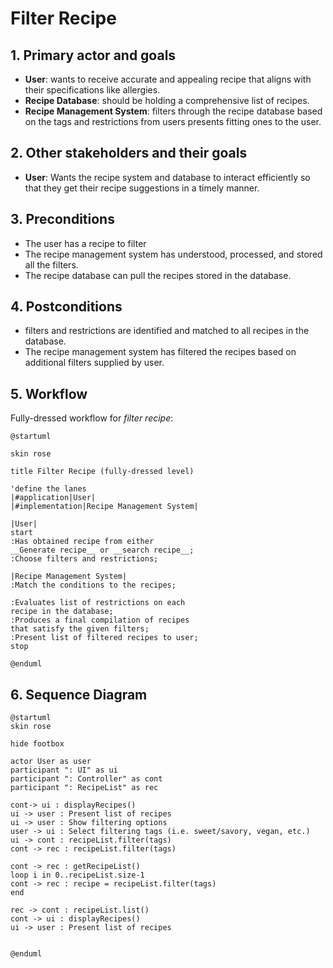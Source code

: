 # Filter Recipe

## 1. Primary actor and goals
* __User__: wants to receive accurate and appealing recipe that aligns with their specifications like allergies.
* __Recipe Database__: should be holding a comprehensive list of recipes.
* __Recipe Management System__:  filters through the recipe database based on the tags and restrictions from users presents fitting ones to the user.


## 2. Other stakeholders and their goals

* __User__: Wants the recipe system and database to interact efficiently so that they get their recipe suggestions in a timely manner.



## 3. Preconditions
* The user has a recipe to filter
* The recipe management system has understood, processed, and stored all the filters.
* The recipe database can pull the recipes stored in the database.

## 4. Postconditions

* filters and restrictions are identified and matched to all recipes in the database.
* The recipe management system has filtered the recipes based on additional filters supplied by user.


## 5. Workflow

Fully-dressed workflow for _filter recipe_:

```plantuml
@startuml

skin rose

title Filter Recipe (fully-dressed level)

'define the lanes
|#application|User|
|#implementation|Recipe Management System|

|User|
start
:Has obtained recipe from either
__Generate recipe__ or __search recipe__;
:Choose filters and restrictions;

|Recipe Management System|
:Match the conditions to the recipes;

:Evaluates list of restrictions on each
recipe in the database;
:Produces a final compilation of recipes
that satisfy the given filters;
:Present list of filtered recipes to user;
stop

@enduml
```
## 6. Sequence Diagram

```plantuml
@startuml
skin rose

hide footbox

actor User as user
participant ": UI" as ui
participant ": Controller" as cont
participant ": RecipeList" as rec

cont-> ui : displayRecipes()
ui -> user : Present list of recipes
ui -> user : Show filtering options
user -> ui : Select filtering tags (i.e. sweet/savory, vegan, etc.)
ui -> cont : recipeList.filter(tags)
cont -> rec : recipeList.filter(tags)

cont -> rec : getRecipeList()
loop i in 0..recipeList.size-1
cont -> rec : recipe = recipeList.filter(tags)
end

rec -> cont : recipeList.list()
cont -> ui : displayRecipes()
ui -> user : Present list of recipes


@enduml
```


